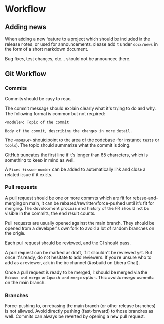 # Workflow

## Adding news

When adding a new feature to a project which should be included in the release notes, or used for
announcements, please add it under `docs/news` in the form of a short markdown document.

Bug fixes, test changes, etc... should not be announced there.

## Git Workflow

### Commits

Commits should be easy to read.

The commit message should explain clearly what it's trying to do and why. The following format is
common but not required:

```
<module>: Topic of the commit

Body of the commit, describing the changes in more detail.
```

The `<module>` should point to the area of the codebase (for instance `tests` or `tools`). The topic
should summarize what the commit is doing.

GitHub truncates the first line if it's longer than 65 characters, which is something to keep in
mind as well.

A `Fixes #issue-number` can be added to automatically link and close a related issue if it exists.

### Pull requests

A pull request should be one or more commits which are fit for rebase-and-merging on main, it can be
rebased/rewritten/force-pushed until it's fit for merging. The development process and history of
the PR should not be visible in the commits, the end result counts.

Pull requests are usually opened against the main branch. They should be opened from a developer's
own fork to avoid a lot of random branches on the origin.

Each pull request should be reviewed, and the CI should pass.

A pull request can be marked as draft, if it shouldn't be reviewed yet. But once it's ready, do not
hesitate to add reviewers. If you're unsure who to add as a reviewer, ask in the irc channel
(#osbuild on Libera Chat).

Once a pull request is ready to be merged, it should be merged via the `Rebase and merge` or `Squash
and merge` option. This avoids merge commits on the main branch.

### Branches

Force-pushing to, or rebasing the main branch (or other release branches) is not allowed. Avoid
directly pushing (fast-forward) to those branches as well. Commits can always be reverted by opening
a new pull request.
